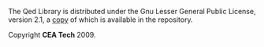 The Qed Library is distributed under the Gnu Lesser General Public License,
version 2.1, a [copy](licenses/LGPLv2.1) of which is available in the repository.

Copyright **CEA Tech** 2009.
